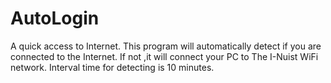 # AutoLogin
A quick access to Internet.
This program will automatically detect if you are connected to the Internet.
If not ,it will connect your PC to The I-Nuist WiFi network.
Interval time for detecting is 10 minutes.
